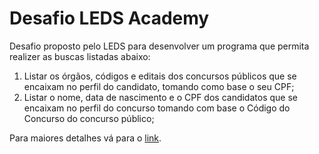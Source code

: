 # Desafio LEDS Academy

Desafio proposto pelo LEDS para desenvolver um programa que permita realizer as buscas listadas abaixo:

1. Listar os órgãos, códigos e editais dos concursos públicos que se encaixam no perfil do candidato, tomando como base o seu CPF;
2. Listar o nome, data de nascimento e o CPF dos candidatos que se encaixam no perfil do concurso tomando com base o Código do Concurso do concurso público;

Para maiores detalhes vá para o [link](https://github.com/leds-org/venhaparaoleds-backend).
